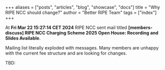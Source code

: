 +++
aliases = ["posts", "articles", "blog", "showcase", "docs"]
title = "Why RIPE NCC should change?"
author = "Better RIPE Team"
tags = ["index"]
+++

At **Fri Mar 22 15:27:14 CET 2024**  RIPE NCC sent mail titled **[members-discuss] RIPE NCC Charging Scheme 2025 Open House: Recording and Slides Available**.

Mailing list literally exploded with messages. Many members are unhappy with the current fee structure and are looking for changes. 

TBD:
